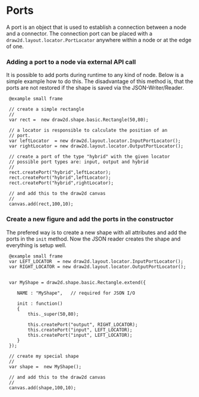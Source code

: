 # Ports


A port is an object that is used to establish a connection between a node and 
a connector. The connection port can be placed with a `draw2d.layout.locator.PortLocator` anywhere within a node or at the edge of one.



### Adding a port to a node via external API call
It is possible to add ports during runtime to any kind of node. Below is a simple example
how to do this. The disadvantage of this method is, that the ports are not restored if the
shape is saved via the JSON-Writer/Reader.


     @example small frame      
      
     // create a simple rectangle
     //
     var rect =  new draw2d.shape.basic.Rectangle(50,80);
     
     // a locator is responsible to calculate the position of an
     // port.
     var leftLocator  = new draw2d.layout.locator.InputPortLocator();
     var rightLocator = new draw2d.layout.locator.OutputPortLocator();

     // create a port of the type "hybrid" with the given locator
     // possible port types are: input, output and hybrid
     //
     rect.createPort("hybrid",leftLocator);
     rect.createPort("hybrid",leftLocator);
     rect.createPort("hybrid",rightLocator);

     // and add this to the draw2d canvas
     //
     canvas.add(rect,100,10);
     
     

### Create a new figure and add the ports in the constructor
The prefered way is to create a new shape with all attributes and add the ports in the `init` method. Now the JSON reader creates the shape and everything is setup well.

     @example small frame
     var LEFT_LOCATOR  = new draw2d.layout.locator.InputPortLocator();
     var RIGHT_LOCATOR = new draw2d.layout.locator.OutputPortLocator();
     
         
     var MyShape = draw2d.shape.basic.Rectangle.extend({

        NAME : "MyShape",   // required for JSON I/O

	    init : function()
        {
            this._super(50,80);

            this.createPort("output", RIGHT_LOCATOR);
            this.createPort("input", LEFT_LOCATOR);
            this.createPort("input", LEFT_LOCATOR);
        }
     });
     
     // create my special shape
     //
     var shape =  new MyShape();
     
     // and add this to the draw2d canvas
     //
     canvas.add(shape,100,10);
     

